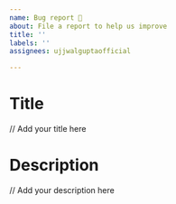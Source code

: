 ```yaml
---
name: Bug report 🐞
about: File a report to help us improve
title: ''
labels: ''
assignees: ujjwalguptaofficial

---
```


# Title 

// Add your title here

# Description 

// Add your description here
